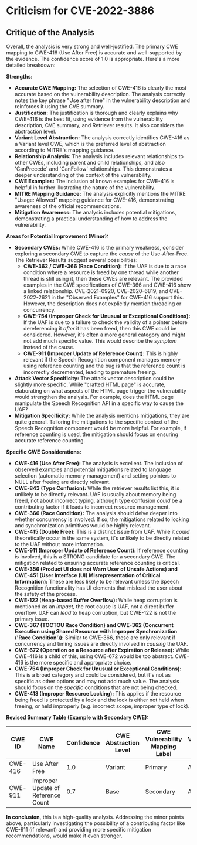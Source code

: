 # Criticism for CVE-2022-3886

## Critique of the Analysis

Overall, the analysis is very strong and well-justified. The primary CWE mapping to CWE-416 (Use After Free) is accurate and well-supported by the evidence. The confidence score of 1.0 is appropriate. Here's a more detailed breakdown:

**Strengths:**

*   **Accurate CWE Mapping:** The selection of CWE-416 is clearly the most accurate based on the vulnerability description. The analysis correctly notes the key phrase "Use after free" in the vulnerability description and reinforces it using the CVE summary.
*   **Justification:** The justification is thorough and clearly explains why CWE-416 is the best fit, using evidence from the vulnerability description, CVE summary, and Retriever results. It also considers the abstraction level.
*   **Variant Level Abstraction:** The analysis correctly identifies CWE-416 as a Variant level CWE, which is the preferred level of abstraction according to MITRE's mapping guidance.
*   **Relationship Analysis:** The analysis includes relevant relationships to other CWEs, including parent and child relationships, and also 'CanPrecede' and 'CanFollow' relationships. This demonstrates a deeper understanding of the context of the vulnerability.
*   **CWE Examples:** The inclusion of known examples for CWE-416 is helpful in further illustrating the nature of the vulnerability.
*   **MITRE Mapping Guidance:** The analysis explicitly mentions the MITRE "Usage: Allowed" mapping guidance for CWE-416, demonstrating awareness of the official recommendations.
*   **Mitigation Awareness:** The analysis includes potential mitigations, demonstrating a practical understanding of how to address the vulnerability.

**Areas for Potential Improvement (Minor):**

*   **Secondary CWEs:** While CWE-416 is the primary weakness, consider exploring a secondary CWE to capture the *cause* of the Use-After-Free. The Retriever Results suggest several possibilities:
    *   **CWE-362 / CWE-366 (Race Condition):** If the UAF is due to a race condition where a resource is freed by one thread while another thread is still using it, then these CWEs are relevant. The provided examples in the CWE specifications of CWE-366 and CWE-416 show a linked relationship. CVE-2021-0920, CVE-2020-6819, and CVE-2022-2621 in the "Observed Examples" for CWE-416 support this. However, the description does not explicitly mention threading or concurrency.
    *   **CWE-754 (Improper Check for Unusual or Exceptional Conditions):** If the UAF is due to a failure to check the validity of a pointer before dereferencing it *after* it has been freed, then this CWE could be considered. However, it's often a more general category and might not add much specific value.  This would describe the *symptom* instead of the cause.
    *   **CWE-911 (Improper Update of Reference Count):** This is highly relevant if the Speech Recognition component manages memory using reference counting and the bug is that the reference count is incorrectly decremented, leading to premature freeing.
*   **Attack Vector Specificity:** The attack vector description could be slightly more specific. While "crafted HTML page" is accurate, elaborating on what aspects of the HTML page trigger the vulnerability would strengthen the analysis. For example, does the HTML page manipulate the Speech Recognition API in a specific way to cause the UAF?
*   **Mitigation Specificity:** While the analysis mentions mitigations, they are quite general. Tailoring the mitigations to the specific context of the Speech Recognition component would be more helpful. For example, if reference counting is used, the mitigation should focus on ensuring accurate reference counting.

**Specific CWE Considerations:**

*   **CWE-416 (Use After Free):** The analysis is excellent. The inclusion of observed examples and potential mitigations related to language selection (automatic memory management) and setting pointers to NULL after freeing are directly relevant.
*   **CWE-843 (Type Confusion):** While the retriever results list this, it is unlikely to be directly relevant. UAF is usually about memory being freed, not about incorrect typing, although type confusion *could* be a contributing factor if it leads to incorrect resource management.
*   **CWE-366 (Race Condition):**  The analysis should delve deeper into whether concurrency is involved. If so, the mitigations related to locking and synchronization primitives would be highly relevant.
*   **CWE-415 (Double Free):** This is a distinct issue from UAF. While it *could* theoretically occur in the same system, it's unlikely to be directly related to the UAF without more information.
*   **CWE-911 (Improper Update of Reference Count):**  If reference counting is involved, this is a STRONG candidate for a secondary CWE. The mitigation related to ensuring accurate reference counting is critical.
*   **CWE-356 (Product UI does not Warn User of Unsafe Actions) and CWE-451 (User Interface (UI) Misrepresentation of Critical Information):** These are less likely to be relevant unless the Speech Recognition functionality has UI elements that mislead the user about the safety of the process.
*   **CWE-122 (Heap-based Buffer Overflow):** While heap corruption is mentioned as an *impact*, the root cause is UAF, not a direct buffer overflow. UAF can *lead* to heap corruption, but CWE-122 is not the primary issue.
*   **CWE-367 (TOCTOU Race Condition) and CWE-362 (Concurrent Execution using Shared Resource with Improper Synchronization ('Race Condition')):** Similar to CWE-366, these are only relevant if concurrency and timing issues are directly involved in *causing* the UAF.
*   **CWE-672 (Operation on a Resource after Expiration or Release):**  While CWE-416 is a child of this, using CWE-672 would be too abstract.  CWE-416 is the more specific and appropriate choice.
*   **CWE-754 (Improper Check for Unusual or Exceptional Conditions):** This is a broad category and could be considered, but it's not as specific as other options and may not add much value. The analysis should focus on the *specific* conditions that are not being checked.
*   **CWE-413 (Improper Resource Locking):** This applies if the resource being freed is protected by a lock and the lock is either not held when freeing, or held improperly (e.g. incorrect scope, improper type of lock).

**Revised Summary Table (Example with Secondary CWE):**

| CWE ID | CWE Name | Confidence | CWE Abstraction Level | CWE Vulnerability Mapping Label | CWE-Vulnerability Mapping Notes |
|---|---|---|---|---|---|
| CWE-416 | Use After Free | 1.0 | Variant | Primary | Allowed |
| CWE-911 | Improper Update of Reference Count | 0.7 | Base | Secondary | Allowed |  If reference counting is used; otherwise, N/A |

**In conclusion,** this is a high-quality analysis. Addressing the minor points above, particularly investigating the possibility of a contributing factor like CWE-911 (if relevant) and providing more specific mitigation recommendations, would make it even stronger.